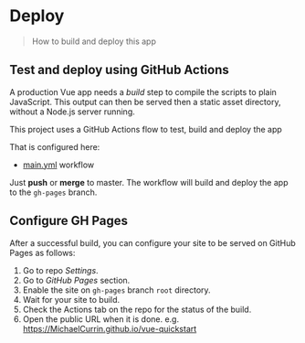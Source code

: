 # Deploy
> How to build and deploy this app


## Test and deploy using GitHub Actions

A production Vue app needs a _build_ step to compile the scripts to plain JavaScript. This output can then be served then a static asset directory, without a Node.js server running.

This project uses a GitHub Actions flow to test, build and deploy the app

That is configured here:

- [main.yml](/.github/workflows/main.yml) workflow

Just **push** or **merge** to master. The workflow will build and deploy the app to the `gh-pages` branch.


## Configure GH Pages

After a successful build, you can configure your site to be served on GitHub Pages as follows:

1. Go to repo _Settings_.
2. Go to _GitHub Pages_ section.
3. Enable the site on `gh-pages` branch `root` directory.
4. Wait for your site to build.
5. Check the Actions tab on the repo for the status of the build.
6. Open the public URL when it is done. e.g. https://MichaelCurrin.github.io/vue-quickstart
